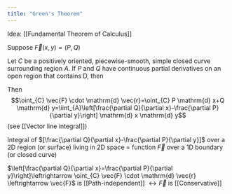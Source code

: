 ```yaml
---
title: "Green's Theorem"
---
```

Idea: [[Fundamental Theorem of Calculus]]

Suppose $\vec{F}(x,y)=(P,Q)$

Let $C$ be a positively oriented, piecewise-smooth, simple
closed curve surrounding region $A$. If $P$ and $Q$ have
continuous partial derivatives on an open region that contains D, then

Then
$$\oint_{C} \vec{F} \cdot \mathrm{d} \vec{r}=\oint_{C} P \mathrm{d}  x+Q \mathrm{d}  y=\iint_{A}\left[\frac{\partial Q}{\partial x}-\frac{\partial P}{\partial y}\right] \mathrm{d} x \mathrm{d} y$$
(see [[Vector line integral]])

Integral of $[\frac{\partial Q}{\partial x}-\frac{\partial P}{\partial y}]$ over a 2D region (or surface) living in 2D space = function $\vec{F}$ over a 1D boundary (or closed curve)

$\left[\frac{\partial Q}{\partial x}=\frac{\partial P}{\partial y}\right]\leftrightarrow \oint_{C} \vec{F} \cdot \mathrm{d} \vec{r} \leftrightarrow \vec{F}$  is [[Path-independent]] $\leftrightarrow \vec{F}$ is [[Conservative]]

